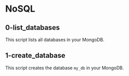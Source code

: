 # NoSQL

## 0-list_databases

This script lists all databases in your MongoDB.

## 1-create_database

This script creates the database `my_db` in your MongoDB.
